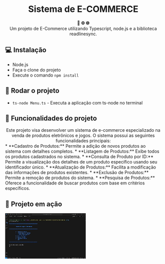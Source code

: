 <h1 align="center">Sistema de E-COMMERCE</h1>

<div align="center">
  <strong>🐳 ⚙️ 🌐</strong>
</div>
<div align="center">
  Um projeto de E-Commerce utilizando Typescript, node.js e a biblioteca readlinesync.
</div>

## 💻 Instalação
* Node.js
* Faça o clone do projeto
* Execute o comando ```npm install```


## 🚀 Rodar o projeto

* ```ts-node Menu.ts``` - Executa a aplicação com ts-node no terminal

## 🔨 Funcionalidades do projeto
<div align="center">
  Este projeto visa desenvolver um sistema de e-commerce especializado na venda de produtos eletrônicos e jogos. O sistema possui as seguintes funcionalidades principais:
</div>
* **Cadastro de Produtos:** Permite a adição de novos produtos ao sistema com detalhes completos.
* **Listagem de Produtos:** Exibe todos os produtos cadastrados no sistema.
* **Consulta de Produto por ID:** Permite a visualização dos detalhes de um produto específico usando seu identificador único.
* **Atualização de Produtos:** Facilita a modificação das informações de produtos existentes.
* **Exclusão de Produtos:** Permite a remoção de produtos do sistema.
* **Pesquisa de Produtos:** Oferece a funcionalidade de buscar produtos com base em critérios específicos.

## 🎥  Projeto em ação
![Gif demonstrativo, onde é exibido a criação de dois produtos e a exibição da lista dos produtos cadastrados](assets/CriarListarProduto.gif)


